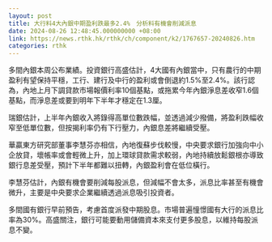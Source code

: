 ```yaml
---
layout: post
title: 大行料4大內銀中期盈利跌最多2.4%　分析料有機會削減派息
date: 2024-08-26 12:48:45.000000000 +08:00
link: https://news.rthk.hk/rthk/ch/component/k2/1767657-20240826.htm
categories: rthk
---
```


多間內銀本周公布業績。投資銀行高盛估計，4大國有內銀當中，只有農行的中期盈利有望保持平穩，工行、建行及中行的盈利或會倒退約1.5%至2.4%。該行認為，內地上月下調貸款市場報價利率10個基點，或拖累今年內銀淨息差收窄1.6個基點，而淨息差或要到明年下半年才穩定在1.3厘。

瑞銀估計，上半年內銀收入將錄得高單位數跌幅，並透過減少撥備，將盈利跌幅收窄至低單位數，但按揭利率仍有下行壓力，內銀息差將繼續受壓。

華贏東方研究部董事李慧芬亦相信，內地復蘇步伐較慢，中央要求銀行加強向中小企放貸，壞帳率或會輕微上升，加上環球貸款需求較弱，內地持續放鬆銀根亦導致銀行息差受壓，預計下半年都難以扭轉，內銀盈利會在低位橫行。

李慧芬估計，內銀有機會要削減每股派息，但減幅不會太多，派息比率甚至有機會微升，主要是中央要求企業繼續透過派息吸引投資者。

多間國有銀行早前預告，考慮首度派發中期股息。市場普遍憧憬國有大行的派息比率為30%。高盛關注，銀行可能要動用儲備資本來支付更多股息，以維持每股派息不變。

